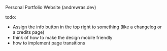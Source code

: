 Personal Portfolio Website (andrewras.dev)

todo:
  - Assign the info button in the top right to something (like a changelog or a credits page)
  - think of how to make the design mobile friendly
  - how to implement page transitions